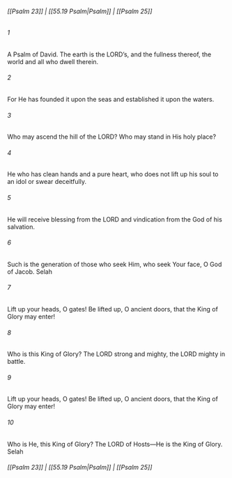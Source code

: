 
###### [[Psalm 23]] | [[55.19 Psalm|Psalm]] | [[Psalm 25]]

###### 1
A Psalm of David. The earth is the LORD’s, and the fullness thereof, the world and all who dwell therein.
###### 2
For He has founded it upon the seas and established it upon the waters.
###### 3
Who may ascend the hill of the LORD? Who may stand in His holy place?
###### 4
He who has clean hands and a pure heart, who does not lift up his soul to an idol or swear deceitfully.
###### 5
He will receive blessing from the LORD and vindication from the God of his salvation.
###### 6
Such is the generation of those who seek Him, who seek Your face, O God of Jacob. Selah
###### 7
Lift up your heads, O gates! Be lifted up, O ancient doors, that the King of Glory may enter!
###### 8
Who is this King of Glory? The LORD strong and mighty, the LORD mighty in battle.
###### 9
Lift up your heads, O gates! Be lifted up, O ancient doors, that the King of Glory may enter!
###### 10
Who is He, this King of Glory? The LORD of Hosts—He is the King of Glory. Selah

###### [[Psalm 23]] | [[55.19 Psalm|Psalm]] | [[Psalm 25]]
